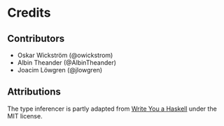 # Credits

## Contributors

* Oskar Wickström (@owickstrom)
* Albin Theander (@AlbinTheander)
* Joacim Löwgren (@jlowgren)

## Attributions

The type inferencer is partly adapted from [Write You a Haskell](
https://github.com/sdiehl/write-you-a-haskell/tree/master/chapter7/poly_constraints)
under the MIT license.

